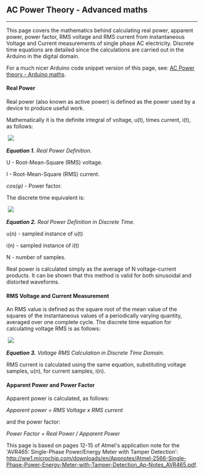 ## AC Power Theory - Advanced maths

***

This page covers the mathematics behind calculating real power, apparent power, power factor, RMS voltage and RMS current from instantaneous Voltage and Current measurements of single phase AC electricity. Discrete time equations are detailed since the calculations are carried out in the Arduino in the digital domain.

For a much nicer Arduino code snippet version of this page, see: [AC Power theory - Arduino maths](arduino-maths).

#### Real Power

Real power (also known as active power) is defined as the power used by a device to produce useful work.

Mathematically it is the definite integral of voltage, u(t), times current, i(t), as follows:

 ![](files/equation1.png)

**_Equation 1._** _Real Power Definition._

U - Root-Mean-Square (RMS) voltage.

I - Root-Mean-Square (RMS) current.

_cos(φ) -_ Power factor.

The discrete time equivalent is:

 ![](files/equation2.png)

**_Equation 2._** _Real Power Definition in Discrete Time._

u(n) - sampled instance of u(t)

i(n) - sampled instance of i(t)

N - number of samples.

Real power is calculated simply as the average of N voltage-current products. It can be shown that this method is valid for both sinusoidal and distorted waveforms.

#### RMS Voltage and Current Measurement

An RMS value is defined as the square root of the mean value of the squares of the instantaneous values of a periodically varying quantity, averaged over one complete cycle. The discrete time equation for calculating voltage RMS is as follows:

 ![](files/equation3.png)

**_Equation 3._** _Voltage RMS Calculation in Discrete Time Domain._

RMS current is calculated using the same equation, substituting voltage samples, u(n), for current samples, i(n).

#### Apparent Power and Power Factor

Apparent power is calculated, as follows:

_Apparent power = RMS Voltage x RMS current_

and the power factor:

_Power Factor = Real Power / Apparent Power_

This page is based on pages 12-15 of Atmel's application note for the 'AVR465: Single-Phase Power/Energy Meter with Tamper Detection': http://ww1.microchip.com/downloads/en/Appnotes/Atmel-2566-Single-Phase-Power-Energy-Meter-with-Tamper-Detection_Ap-Notes_AVR465.pdf.
